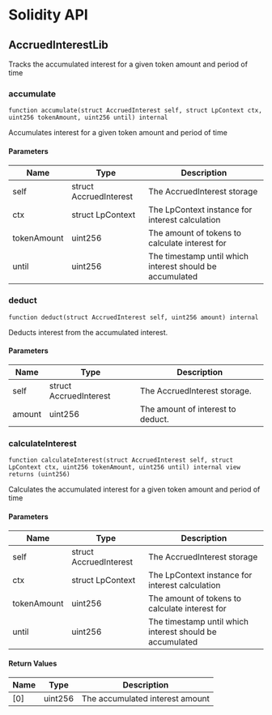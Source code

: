 # Solidity API

## AccruedInterestLib

Tracks the accumulated interest for a given token amount and period of time

### accumulate

```solidity
function accumulate(struct AccruedInterest self, struct LpContext ctx, uint256 tokenAmount, uint256 until) internal
```

Accumulates interest for a given token amount and period of time

#### Parameters

| Name | Type | Description |
| ---- | ---- | ----------- |
| self | struct AccruedInterest | The AccruedInterest storage |
| ctx | struct LpContext | The LpContext instance for interest calculation |
| tokenAmount | uint256 | The amount of tokens to calculate interest for |
| until | uint256 | The timestamp until which interest should be accumulated |

### deduct

```solidity
function deduct(struct AccruedInterest self, uint256 amount) internal
```

Deducts interest from the accumulated interest.

#### Parameters

| Name | Type | Description |
| ---- | ---- | ----------- |
| self | struct AccruedInterest | The AccruedInterest storage. |
| amount | uint256 | The amount of interest to deduct. |

### calculateInterest

```solidity
function calculateInterest(struct AccruedInterest self, struct LpContext ctx, uint256 tokenAmount, uint256 until) internal view returns (uint256)
```

Calculates the accumulated interest for a given token amount and period of time

#### Parameters

| Name | Type | Description |
| ---- | ---- | ----------- |
| self | struct AccruedInterest | The AccruedInterest storage |
| ctx | struct LpContext | The LpContext instance for interest calculation |
| tokenAmount | uint256 | The amount of tokens to calculate interest for |
| until | uint256 | The timestamp until which interest should be accumulated |

#### Return Values

| Name | Type | Description |
| ---- | ---- | ----------- |
| [0] | uint256 | The accumulated interest amount |

